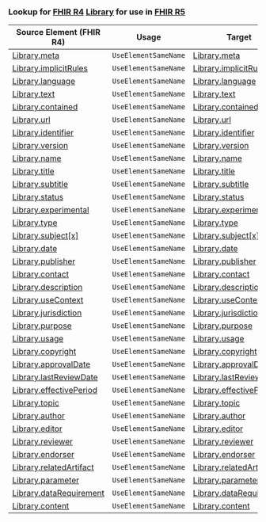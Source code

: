 ### Lookup for [FHIR R4](https://hl7.org/fhir/R4/) [Library](https://hl7.org/fhir/R4/Library.html) for use in [FHIR R5](https://hl7.org/fhir/R5/)

| Source Element (FHIR R4) | Usage | Target |
| -------------- | ----- | ------ |
| [Library.meta](https://hl7.org/fhir/R4/Library.html#resource) | `UseElementSameName` | [Library.meta](https://hl7.org/fhir/R5/Library.html#resource) |
| [Library.implicitRules](https://hl7.org/fhir/R4/Library.html#resource) | `UseElementSameName` | [Library.implicitRules](https://hl7.org/fhir/R5/Library.html#resource) |
| [Library.language](https://hl7.org/fhir/R4/Library.html#resource) | `UseElementSameName` | [Library.language](https://hl7.org/fhir/R5/Library.html#resource) |
| [Library.text](https://hl7.org/fhir/R4/Library.html#resource) | `UseElementSameName` | [Library.text](https://hl7.org/fhir/R5/Library.html#resource) |
| [Library.contained](https://hl7.org/fhir/R4/Library.html#resource) | `UseElementSameName` | [Library.contained](https://hl7.org/fhir/R5/Library.html#resource) |
| [Library.url](https://hl7.org/fhir/R4/Library.html#resource) | `UseElementSameName` | [Library.url](https://hl7.org/fhir/R5/Library.html#resource) |
| [Library.identifier](https://hl7.org/fhir/R4/Library.html#resource) | `UseElementSameName` | [Library.identifier](https://hl7.org/fhir/R5/Library.html#resource) |
| [Library.version](https://hl7.org/fhir/R4/Library.html#resource) | `UseElementSameName` | [Library.version](https://hl7.org/fhir/R5/Library.html#resource) |
| [Library.name](https://hl7.org/fhir/R4/Library.html#resource) | `UseElementSameName` | [Library.name](https://hl7.org/fhir/R5/Library.html#resource) |
| [Library.title](https://hl7.org/fhir/R4/Library.html#resource) | `UseElementSameName` | [Library.title](https://hl7.org/fhir/R5/Library.html#resource) |
| [Library.subtitle](https://hl7.org/fhir/R4/Library.html#resource) | `UseElementSameName` | [Library.subtitle](https://hl7.org/fhir/R5/Library.html#resource) |
| [Library.status](https://hl7.org/fhir/R4/Library.html#resource) | `UseElementSameName` | [Library.status](https://hl7.org/fhir/R5/Library.html#resource) |
| [Library.experimental](https://hl7.org/fhir/R4/Library.html#resource) | `UseElementSameName` | [Library.experimental](https://hl7.org/fhir/R5/Library.html#resource) |
| [Library.type](https://hl7.org/fhir/R4/Library.html#resource) | `UseElementSameName` | [Library.type](https://hl7.org/fhir/R5/Library.html#resource) |
| [Library.subject[x]](https://hl7.org/fhir/R4/Library.html#resource) | `UseElementSameName` | [Library.subject[x]](https://hl7.org/fhir/R5/Library.html#resource) |
| [Library.date](https://hl7.org/fhir/R4/Library.html#resource) | `UseElementSameName` | [Library.date](https://hl7.org/fhir/R5/Library.html#resource) |
| [Library.publisher](https://hl7.org/fhir/R4/Library.html#resource) | `UseElementSameName` | [Library.publisher](https://hl7.org/fhir/R5/Library.html#resource) |
| [Library.contact](https://hl7.org/fhir/R4/Library.html#resource) | `UseElementSameName` | [Library.contact](https://hl7.org/fhir/R5/Library.html#resource) |
| [Library.description](https://hl7.org/fhir/R4/Library.html#resource) | `UseElementSameName` | [Library.description](https://hl7.org/fhir/R5/Library.html#resource) |
| [Library.useContext](https://hl7.org/fhir/R4/Library.html#resource) | `UseElementSameName` | [Library.useContext](https://hl7.org/fhir/R5/Library.html#resource) |
| [Library.jurisdiction](https://hl7.org/fhir/R4/Library.html#resource) | `UseElementSameName` | [Library.jurisdiction](https://hl7.org/fhir/R5/Library.html#resource) |
| [Library.purpose](https://hl7.org/fhir/R4/Library.html#resource) | `UseElementSameName` | [Library.purpose](https://hl7.org/fhir/R5/Library.html#resource) |
| [Library.usage](https://hl7.org/fhir/R4/Library.html#resource) | `UseElementSameName` | [Library.usage](https://hl7.org/fhir/R5/Library.html#resource) |
| [Library.copyright](https://hl7.org/fhir/R4/Library.html#resource) | `UseElementSameName` | [Library.copyright](https://hl7.org/fhir/R5/Library.html#resource) |
| [Library.approvalDate](https://hl7.org/fhir/R4/Library.html#resource) | `UseElementSameName` | [Library.approvalDate](https://hl7.org/fhir/R5/Library.html#resource) |
| [Library.lastReviewDate](https://hl7.org/fhir/R4/Library.html#resource) | `UseElementSameName` | [Library.lastReviewDate](https://hl7.org/fhir/R5/Library.html#resource) |
| [Library.effectivePeriod](https://hl7.org/fhir/R4/Library.html#resource) | `UseElementSameName` | [Library.effectivePeriod](https://hl7.org/fhir/R5/Library.html#resource) |
| [Library.topic](https://hl7.org/fhir/R4/Library.html#resource) | `UseElementSameName` | [Library.topic](https://hl7.org/fhir/R5/Library.html#resource) |
| [Library.author](https://hl7.org/fhir/R4/Library.html#resource) | `UseElementSameName` | [Library.author](https://hl7.org/fhir/R5/Library.html#resource) |
| [Library.editor](https://hl7.org/fhir/R4/Library.html#resource) | `UseElementSameName` | [Library.editor](https://hl7.org/fhir/R5/Library.html#resource) |
| [Library.reviewer](https://hl7.org/fhir/R4/Library.html#resource) | `UseElementSameName` | [Library.reviewer](https://hl7.org/fhir/R5/Library.html#resource) |
| [Library.endorser](https://hl7.org/fhir/R4/Library.html#resource) | `UseElementSameName` | [Library.endorser](https://hl7.org/fhir/R5/Library.html#resource) |
| [Library.relatedArtifact](https://hl7.org/fhir/R4/Library.html#resource) | `UseElementSameName` | [Library.relatedArtifact](https://hl7.org/fhir/R5/Library.html#resource) |
| [Library.parameter](https://hl7.org/fhir/R4/Library.html#resource) | `UseElementSameName` | [Library.parameter](https://hl7.org/fhir/R5/Library.html#resource) |
| [Library.dataRequirement](https://hl7.org/fhir/R4/Library.html#resource) | `UseElementSameName` | [Library.dataRequirement](https://hl7.org/fhir/R5/Library.html#resource) |
| [Library.content](https://hl7.org/fhir/R4/Library.html#resource) | `UseElementSameName` | [Library.content](https://hl7.org/fhir/R5/Library.html#resource) |
